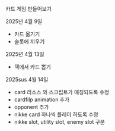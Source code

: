 카드 게임 만들어보기

2025년 4월 9일
 - 카드 옮기기
 - 슬롯에 끼우기


2025년 4월 13일
 - 덱에서 카드 뽑기

2025sus 4월 14일
 - card 리소스 와 스크립트가 매칭되도록 수정
 - cardfilp animation 추가
 - opponent 추가
 - nikke card 하나씩 플레이 하도록 수정
 - nikke slot, utility slot, enemy slot 구분
